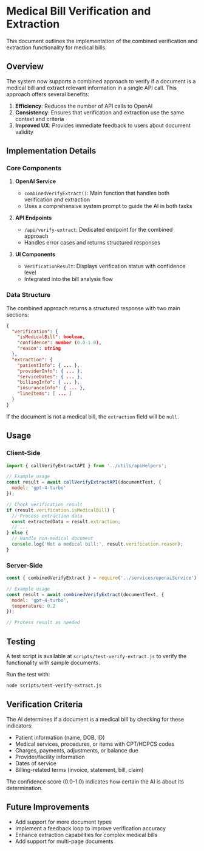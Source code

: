 # Medical Bill Verification and Extraction

This document outlines the implementation of the combined verification and extraction functionality for medical bills.

## Overview

The system now supports a combined approach to verify if a document is a medical bill and extract relevant information in a single API call. This approach offers several benefits:

1. **Efficiency**: Reduces the number of API calls to OpenAI
2. **Consistency**: Ensures that verification and extraction use the same context and criteria
3. **Improved UX**: Provides immediate feedback to users about document validity

## Implementation Details

### Core Components

1. **OpenAI Service**
   - `combinedVerifyExtract()`: Main function that handles both verification and extraction
   - Uses a comprehensive system prompt to guide the AI in both tasks

2. **API Endpoints**
   - `/api/verify-extract`: Dedicated endpoint for the combined approach
   - Handles error cases and returns structured responses

3. **UI Components**
   - `VerificationResult`: Displays verification status with confidence level
   - Integrated into the bill analysis flow

### Data Structure

The combined approach returns a structured response with two main sections:

```json
{
  "verification": {
    "isMedicalBill": boolean,
    "confidence": number (0.0-1.0),
    "reason": string
  },
  "extraction": {
    "patientInfo": { ... },
    "providerInfo": { ... },
    "serviceDates": { ... },
    "billingInfo": { ... },
    "insuranceInfo": { ... },
    "lineItems": [ ... ]
  }
}
```

If the document is not a medical bill, the `extraction` field will be `null`.

## Usage

### Client-Side

```javascript
import { callVerifyExtractAPI } from '../utils/apiHelpers';

// Example usage
const result = await callVerifyExtractAPI(documentText, {
  model: 'gpt-4-turbo'
});

// Check verification result
if (result.verification.isMedicalBill) {
  // Process extraction data
  const extractedData = result.extraction;
  // ...
} else {
  // Handle non-medical document
  console.log('Not a medical bill:', result.verification.reason);
}
```

### Server-Side

```javascript
const { combinedVerifyExtract } = require('../services/openaiService');

// Example usage
const result = await combinedVerifyExtract(documentText, {
  model: 'gpt-4-turbo',
  temperature: 0.2
});

// Process result as needed
```

## Testing

A test script is available at `scripts/test-verify-extract.js` to verify the functionality with sample documents.

Run the test with:

```bash
node scripts/test-verify-extract.js
```

## Verification Criteria

The AI determines if a document is a medical bill by checking for these indicators:

- Patient information (name, DOB, ID)
- Medical services, procedures, or items with CPT/HCPCS codes
- Charges, payments, adjustments, or balance due
- Provider/facility information
- Dates of service
- Billing-related terms (invoice, statement, bill, claim)

The confidence score (0.0-1.0) indicates how certain the AI is about its determination.

## Future Improvements

- Add support for more document types
- Implement a feedback loop to improve verification accuracy
- Enhance extraction capabilities for complex medical bills
- Add support for multi-page documents 